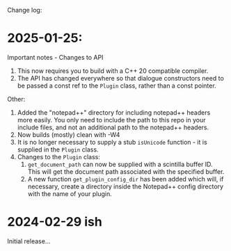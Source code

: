 ﻿Change log:

# 2025-01-25:

Important notes - Changes to API
1. This now requires you to build with a C++ 20 compatible compiler.
1. The API has changed everywhere so that dialogue constructors need to be passed a const ref to the `Plugin` class, rather than a const pointer.

Other:
1. Added the "notepad++" directory for including notepad++ headers more easily. You only need to include the path to this repo in your include files, and not an additional path to the notepad++ headers.
1. Now builds (mostly) clean with -W4
1. It is no longer necessary to supply a stub `isUnicode` function - it is supplied in the `Plugin` class.
1. Changes to the `Plugin` class:
	1. `get_document_path` can now be supplied with a scintilla buffer ID. This will get the document path associated with the specified buffer.
	1. A new function `get_plugin_config_dir` has been added which will, if necessary, create a directory inside the Notepad++ config directory with the name of your plugin.


# 2024-02-29 ish

Initial release...
